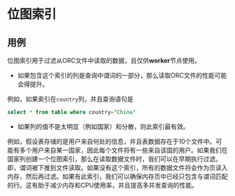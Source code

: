 
# 位图索引

## 用例

位图索引用于过滤从ORC文件中读取的数据，且仅供**worker**节点使用。

- 如果包含这个索引的列是查询中谓词的一部分，那么读取ORC文件的性能可能会得提升。

例如，如果索引在`country`列，并且查询语句是

``` sql
select * from table where country="China"
```

- 如果列的值不是太明显（例如国家）和分散，则此索引最有效。

例如，假设表存储的是用户来自何处的信息，并且表数据存在于10个文件中。可能有多个用户来自某一国家，因此每个文件将有一些来自该国的用户。如果我们在国家列创建一个位图索引，那么在读取数据文件时，我们可以在早期执行过滤。即，谓词被下推到文件读取。如果没有这个索引，所有的数据文件将会作为页读入内存，然后再过滤。如果有此索引，我们可以确保内存页中已经只包含与谓词匹配的行。这有助于减少内存和CPU使用率，并且提高多并发查询的性能。

